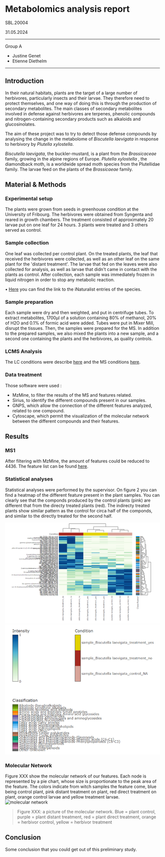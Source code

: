 # Metabolomics analysis report
SBL.20004

31.05.2024
___
Group A
-	Justine Genet
-	Etienne Diethelm
___
## Introduction
In their natural habitats, plants are the target of a large number of herbivores, particularly insects and their larvae. They therefore need to protect themselves, and one way of doing this is through the production of secondary metabolites. The main classes of secondary metabolites involved in defense against herbivores are terpenes, phenolic compounds and nitrogen-containing secondary products such as alkaloids and glucosinolates.

The aim of these project was to try to detect those defense compounds by analysing the change in the metabolome of _Biscutella laevigata_ in response to herbivory by _Plutella xylostella_. 

_Biscutella laevigata_, the buckler-mustard, is a plant from the _Brassicaceae_ family, growing in the alpine regions of Europe. _Plutella xylostella_ , the diamondback moth, is a worldwide spread moth species from the Plutellidae family. The larvae feed on the plants of the _Brassicaeae_ family. 

## Material & Methods
### Experimental setup
The plants were grown from seeds in greenhouse condition at the University of Fribourg. The herbivores were obtained from Syngenta and reared in growth chambers.
The treatment consisted of approximately 20 larvae put on one leaf for 24 hours. 3 plants were treated and 3 others served as control. 

### Sample collection
One leaf was collected per control plant. On the treated plants, the leaf that received the herbivores were collected, as well as an other leaf on the same plant for the 'distant treatment'. The larvae that fed on the leaves were also collected for analysis, as well as larvae that didn't came in contact with the plants as control.
After collection, each sample was immediately frozen in liquid nitrogen in order to stop any metabolic reaction.

•	[Here](https://github.com/commons-teaching/SBL.20004.2024/blob/main/docs/mapp_project_00050/mapp_batch_00109/report/observations-440472.csv) you can find the link to the iNaturalist entries of the species.
### Sample preparation

Each sample were dry and then weighted, and put in centrifuge tubes. To extract metabolites, 1700µl of a solution containing 80% of methanol, 20% of H2O and 0.1% of formic acid  were added. Tubes were put in Mixer Mill, disrupt the tissues. Then, the samples were prepared for the MS. In addition to the prepared samples, we also mixed the plants into a new sample, and a second one containing the plants and the herbivores, as quality controls.
### LCMS Analysis
The LC conditions were describe [here](https://github.com/commons-teaching/SBL.20004.2024/blob/main/lc_conditions.txt) and the MS conditions [here](https://github.com/commons-teaching/SBL.20004.2024/blob/main/ms_conditions.txt).

### Data treatment
Those software were used : 
* MzMine, to filter the results of the MS and features related.
* Sirius, to identify the different compounds present in our samples.
* GNPS, which allow the connection of the different features analyzed, related to one compound. 
* Cytoscape, which permit the visualization of the molecular network between the different compounds and their features.

## Results
### MS1
After filtering with MzMine, the amount of features could be reduced to 4436.  The feature list can be found [here](https://github.com/commons-teaching/SBL.20004.2024/blob/main/docs/mapp_project_00050/mapp_batch_00109/results/mzmine/mapp_batch_00109_quant.csv).

### Statistical analyses
Statistical analyses were performed by the supervisor. On figure 2 you can find a heatmap of the different feature present in the plant samples. You can clearly see that the componds produced by the control plants (pink) are different that from the directy treated plants (red). The indirecty treated plants show similar pattern as the control for circa half of the componds, and similar to the directly treated for the second half. 

![heatmap](https://github.com/commons-teaching/SBL.20004.2024/blob/main/docs/mapp_project_00050/mapp_batch_00109/report/pictures/heatmap.png)
![heatmap legend](https://github.com/commons-teaching/SBL.20004.2024/blob/main/docs/mapp_project_00050/mapp_batch_00109/report/pictures/heatmap_legend.png)

### Molecular Network
Figure XXX show the molecular network of our features. Each node is represented by a pie chart, whose size is proportionate to the peak area of the feature. The colors indicate from witch samples the feature come, blue being control plant, pink distant treatment on plant, red direct treatment on plant, orange control larvae and yellow treatment larvae.
![molecular network](https://github.com/commons-teaching/SBL.20004.2024/blob/main/docs/mapp_project_00050/mapp_batch_00109/report/pictures/molecular_network.png)
> Figure XXX: a picture of the molecular network. Blue = plant control, purple = plant distant treatment, red = plant direct treatment, orange = herbivor control, yellow = herbivor treatment


## Conclusion
Some conclusion that you could get out of this preliminary study.
